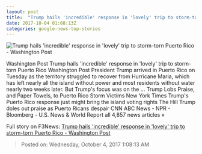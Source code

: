 ```yaml
---
layout: post
title:  "Trump hails 'incredible' response in 'lovely' trip to storm-torn Puerto Rico - Washington Post"
date: 2017-10-04 01:08:13Z
categories: google-news-top-stories
---
```


![Trump hails 'incredible' response in 'lovely' trip to storm-torn Puerto Rico - Washington Post](https://img.washingtonpost.com/rf/image_1484w/2010-2019/WashingtonPost/2017/10/03/National-Politics/Images/WHPRICOTRIP005.JPG?t=20170517)

Washington Post Trump hails 'incredible' response in 'lovely' trip to storm-torn Puerto Rico Washington Post President Trump arrived in Puerto Rico on Tuesday as the territory struggled to recover from Hurricane Maria, which has left nearly all the island without power and most residents without water nearly two weeks later. But Trump's focus was on the ... Trump Lobs Praise, and Paper Towels, to Puerto Rico Storm Victims New York Times Trump's Puerto Rico response just might bring the island voting rights The Hill Trump doles out praise as Puerto Ricans despair CNN ABC News - NPR - Bloomberg - U.S. News & World Report all 4,857 news articles »


Full story on F3News: [Trump hails 'incredible' response in 'lovely' trip to storm-torn Puerto Rico - Washington Post](http://www.f3nws.com/n/BScsxC)

> Posted on: Wednesday, October 4, 2017 1:08:13 AM
